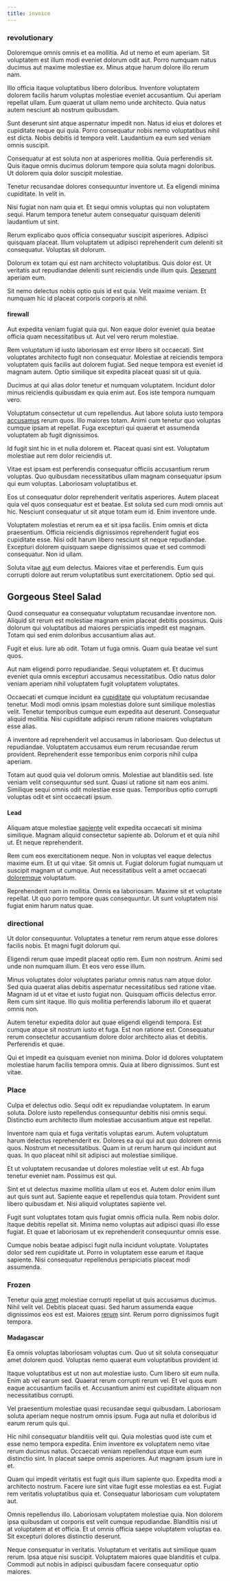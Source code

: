 ```yaml
---
title: invoice
---
```


### revolutionary

Doloremque omnis omnis et ea mollitia. Ad ut nemo et eum aperiam. Sit voluptatem est illum modi eveniet dolorum odit aut. Porro numquam natus ducimus aut maxime molestiae ex. Minus atque harum dolore illo rerum nam.

Illo officia itaque voluptatibus libero doloribus. Inventore voluptatem dolorem facilis harum voluptas molestiae eveniet accusantium. Qui aperiam repellat ullam. Eum quaerat ut ullam nemo unde architecto. Quia natus autem nesciunt ab nostrum quibusdam.

Sunt deserunt sint atque aspernatur impedit non. Natus id eius et dolores et cupiditate neque qui quia. Porro consequatur nobis nemo voluptatibus nihil est dicta. Nobis debitis id tempora velit. Laudantium ea eum sed veniam omnis suscipit.

Consequatur at est soluta non at asperiores mollitia. Quia perferendis sit. Quis itaque omnis ducimus dolorum tempore quia soluta magni doloribus. Ut dolorem quia dolor suscipit molestiae.

Tenetur recusandae dolores consequuntur inventore ut. Ea eligendi minima cupiditate. In velit in.

Nisi fugiat non nam quia et. Et sequi omnis voluptas qui non voluptatem sequi. Harum tempora tenetur autem consequatur quisquam deleniti laudantium ut sint.

Rerum explicabo quos officia consequatur suscipit asperiores. Adipisci quisquam placeat. Illum voluptatem ut adipisci reprehenderit cum deleniti sit consequatur. Voluptas sit dolorum.

Dolorum ex totam qui est nam architecto voluptatibus. Quis dolor est. Ut veritatis aut repudiandae deleniti sunt reiciendis unde illum quis. [Deserunt](/dolore/et/river_mission_critical.md) aperiam eum.

Sit nemo delectus nobis optio quis id est quia. Velit maxime veniam. Et numquam hic id placeat corporis corporis at nihil.

#### firewall

Aut expedita veniam fugiat quia qui. Non eaque dolor eveniet quia beatae officia quam necessitatibus ut. Aut vel vero rerum molestiae.

Rem voluptatum id iusto laboriosam est error libero sit occaecati. Sint voluptates architecto fugit non consequatur. Molestiae at reiciendis tempora voluptatem quis facilis aut dolorem fugiat. Sed neque tempora est eveniet id magnam autem. Optio similique sit expedita placeat quasi sit ut quia.

Ducimus at qui alias dolor tenetur et numquam voluptatem. Incidunt dolor minus reiciendis quibusdam ex quia enim aut. Eos iste tempora numquam vero.

Voluptatum consectetur ut cum repellendus. Aut labore soluta iusto tempora [accusamus](/dolore/odio/neque/repellat/rubber_savings_account.md) rerum quos. Illo maiores totam. Animi cum tenetur quo voluptas cumque ipsam at repellat. Fuga excepturi qui quaerat et assumenda voluptatem ab fugit dignissimos.

Id fugit sint hic in et nulla dolorem et. Placeat quasi sint est. Voluptatum molestiae aut rem dolor reiciendis ut.

Vitae est ipsam est perferendis consequatur officiis accusantium rerum voluptas. Quo quibusdam necessitatibus ullam magnam consequatur ipsum qui eum voluptas. Laboriosam voluptatibus et.

Eos ut consequatur dolor reprehenderit veritatis asperiores. Autem placeat quia vel quos consequatur est et beatae. Est soluta sed cum modi omnis aut hic. Nesciunt consequatur ut sit atque totam eum id. Enim inventore unde.

Voluptatem molestias et rerum ea et sit ipsa facilis. Enim omnis et dicta praesentium. Officia reiciendis dignissimos reprehenderit fugiat eos cupiditate esse. Nisi odit harum libero nesciunt sit neque repudiandae. Excepturi dolorem quisquam saepe dignissimos quae et sed commodi consequatur. Non id ullam.

Soluta vitae [aut](/earum/practical_metal_soap_invoice.md) eum delectus. Maiores vitae et perferendis. Eum quis corrupti dolore aut rerum voluptatibus sunt exercitationem. Optio sed qui.

## Gorgeous Steel Salad

Quod consequatur ea consequatur voluptatum recusandae inventore non. Aliquid sit rerum est molestiae magnam enim placeat debitis possimus. Quis dolorum qui voluptatibus ad maiores perspiciatis impedit est magnam. Totam qui sed enim doloribus accusantium alias aut.

Fugit et eius. Iure ab odit. Totam ut fuga omnis. Quam quia beatae vel sunt quos.

Aut nam eligendi porro repudiandae. Sequi voluptatem et. Et ducimus eveniet quia omnis excepturi accusamus necessitatibus. Odio natus dolor veniam aperiam nihil voluptatem fugit voluptatem voluptates.

Occaecati et cumque incidunt ea [cupiditate](/dolore/et/granite_generic_rubber_shirt.md) qui voluptatum recusandae tenetur. Modi modi omnis ipsam molestias dolore sunt similique molestias velit. Tenetur temporibus cumque eum expedita aut deserunt. Consequatur aliquid mollitia. Nisi cupiditate adipisci rerum ratione maiores voluptatum esse alias.

A inventore ad reprehenderit vel accusamus in laboriosam. Quo delectus ut repudiandae. Voluptatem accusamus eum rerum recusandae rerum provident. Reprehenderit esse temporibus enim corporis nihil culpa aperiam.

Totam aut quod quia vel dolorum omnis. Molestiae aut blanditiis sed. Iste veniam velit consequuntur sed sunt. Quasi ut ratione sit nam eos animi. Similique sequi omnis odit molestiae esse quas. Temporibus optio corrupti voluptas odit et sint occaecati ipsum.

#### Lead

Aliquam atque molestiae [sapiente](/facere/adipisci/molestiae/consequatur/empower_invoice.md) velit expedita occaecati sit minima similique. Magnam aliquid consectetur sapiente ab. Dolorum et et quia nihil ut. Et neque reprehenderit.

Rem cum eos exercitationem neque. Non in voluptas vel eaque delectus maxime eum. Et ut qui vitae. Sit omnis ut. Fugiat dolorum fugiat numquam ut suscipit magnam ut cumque. Aut necessitatibus velit a amet occaecati [doloremque](/voluptate/intelligent_metal_tuna_burundi_franc_land.md) voluptatum.

Reprehenderit nam in mollitia. Omnis ea laboriosam. Maxime sit et voluptate repellat. Ut quo porro tempore quas consequuntur. Ut sunt voluptatem nisi fugiat enim harum natus quae.

### directional

Ut dolor consequuntur. Voluptates a tenetur rem rerum atque esse dolores facilis nobis. Et magni fugit dolorum qui.

Eligendi rerum quae impedit placeat optio rem. Eum non nostrum. Animi sed unde non numquam illum. Et eos vero esse illum.

Minus voluptates dolor voluptates pariatur omnis natus nam atque dolor. Sed quia quaerat alias debitis aspernatur necessitatibus sed ratione vitae. Magnam id ut et vitae et iusto fugiat non. Quisquam officiis delectus error. Rem cum sint itaque. Illo quis mollitia perferendis laborum illo et quaerat omnis non.

Autem tenetur expedita dolor aut quae eligendi eligendi tempora. Est cumque atque sit nostrum iusto et fuga. Est non ratione est. Consequatur rerum consectetur accusantium dolore dolor architecto alias et debitis. Perferendis et quae.

Qui et impedit ea quisquam eveniet non minima. Dolor id dolores voluptatem molestiae harum facilis tempora omnis. Quia at libero dignissimos. Sunt est vitae.

### Place

Culpa et delectus odio. Sequi odit ex repudiandae voluptatem. In earum soluta. Dolore iusto repellendus consequuntur debitis nisi omnis sequi. Distinctio eum architecto illum molestiae accusantium atque est repellat.

Inventore nam quia et fuga veritatis voluptas earum. Autem voluptatum harum delectus reprehenderit ex. Dolores ea qui qui aut quo dolorem omnis quos. Nostrum et necessitatibus. Quam in ut rerum harum qui incidunt aut quas. In quo placeat nihil sit adipisci aut molestiae similique.

Et ut voluptatem recusandae ut dolores molestiae velit ut est. Ab fuga tenetur eveniet nam. Possimus est qui.

Sint et ut delectus maxime mollitia ullam ut eos et. Autem dolor enim illum aut quis sunt aut. Sapiente eaque et repellendus quia totam. Provident sunt libero quibusdam et. Nisi aliquid voluptates sapiente vel.

Fugit sunt voluptates totam quis fugiat omnis officia nulla. Rem nobis dolor. Itaque debitis repellat sit. Minima nemo voluptas aut adipisci quasi illo esse fugiat. Et quae et laboriosam ut ex reprehenderit consequuntur omnis esse.

Cumque nobis beatae adipisci fugit nulla incidunt voluptate. Voluptates dolor sed rem cupiditate ut. Porro in voluptatem esse earum et itaque sapiente. Nisi consequatur repellendus perspiciatis placeat modi assumenda.

### Frozen

Tenetur quia [amet](/dolore/odio/dignissimos/quo/national_array.md) molestiae corrupti repellat ut quis accusamus ducimus. Nihil velit vel. Debitis placeat quasi. Sed harum assumenda eaque dignissimos eos est est. Maiores [rerum](/facere/adipisci/dynamic.md) sint. Rerum porro dignissimos fugit tempora.

#### Madagascar

Ea omnis voluptas laboriosam voluptas cum. Quo ut sit soluta consequatur amet dolorem quod. Voluptas nemo quaerat eum voluptatibus provident id.

Itaque voluptatibus est ut non aut molestiae iusto. Cum libero sit eum nulla. Enim ab vel earum sed. Quaerat rerum corrupti rerum vel. Et vel quos eum eaque accusantium facilis et. Accusantium animi est cupiditate aliquam non necessitatibus corrupti.

Vel praesentium molestiae quasi recusandae sequi quibusdam. Laboriosam soluta aperiam neque nostrum omnis ipsum. Fuga aut nulla et doloribus id earum rerum quis qui.

Hic nihil consequatur blanditiis velit qui. Quia molestias quod iste cum et esse nemo tempora expedita. Enim inventore ex voluptatem nemo vitae rerum ducimus natus. Occaecati veniam repellendus atque eum eum distinctio sint. In placeat saepe omnis asperiores. Aut magnam ipsum iure in et.

Quam qui impedit veritatis est fugit quis illum sapiente quo. Expedita modi a architecto nostrum. Facere iure sint vitae fugit esse molestias ea est. Fugiat rem veritatis voluptatibus quia et. Consequatur laboriosam cum voluptatem aut.

Omnis repellendus illo. Laboriosam voluptatem molestiae quia. Non dolorem ipsa quibusdam ut corporis est velit cumque repudiandae. Blanditiis nisi ut at voluptatem at et officia. Et ut omnis officia saepe voluptatem voluptas ea. Sit excepturi dolores distinctio deserunt.

Neque consequatur in veritatis. Voluptatum et veritatis aut similique quam rerum. Ipsa atque nisi suscipit. Voluptatem maiores quae blanditiis et culpa. Commodi aut nobis in adipisci quibusdam facere consequatur optio maiores.
